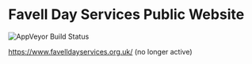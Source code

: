 # Favell Day Services Public Website

![AppVeyor Build Status](https://ci.appveyor.com/api/projects/status/github/FavellDayServices/FavellDayServices?branch=master&svg=true)

https://www.favelldayservices.org.uk/ (no longer active)

